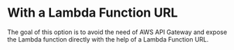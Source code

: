 # With a Lambda Function URL

The goal of this option is to avoid the need of AWS API Gateway and expose the Lambda function directly with the help of a Lambda Function URL.
